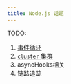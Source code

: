 ```yaml
---
title: Node.js 话题
---
```

TODO:

1. [事件循环](./1.event-loop.md)
2. [`cluster` 集群](./2.cluster.md)
3. asyncHooks相关
4. 链路追踪
